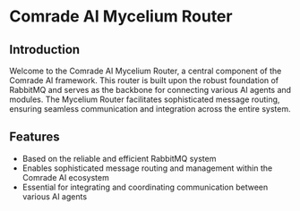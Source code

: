 # Comrade AI Mycelium Router

## Introduction

Welcome to the Comrade AI Mycelium Router, a central component of the Comrade AI framework. This router is built upon the robust foundation of RabbitMQ and serves as the backbone for connecting various AI agents and modules. The Mycelium Router facilitates sophisticated message routing, ensuring seamless communication and integration across the entire system.

## Features

- Based on the reliable and efficient RabbitMQ system
- Enables sophisticated message routing and management within the Comrade AI ecosystem
- Essential for integrating and coordinating communication between various AI agents